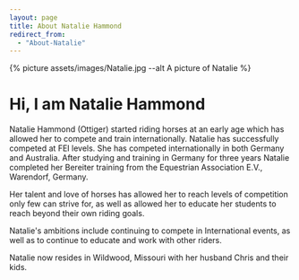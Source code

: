 ```yaml
---
layout: page
title: About Natalie Hammond
redirect_from: 
  - "About-Natalie"
---
```


{% picture assets/images/Natalie.jpg --alt A picture of Natalie %}

# Hi, I am Natalie Hammond

Natalie Hammond (Ottiger) started riding horses at an early age which has allowed her to compete and train internationally. Natalie has successfully competed at FEI levels. She has competed internationally in both Germany and Australia. After studying and training in Germany for three years Natalie completed her Bereiter training from the Equestrian Association E.V., Warendorf, Germany.

Her talent and love of horses has allowed her to reach levels of competition only few can strive for, as well as allowed her to educate her students to reach beyond their own riding goals.

Natalie's ambitions include continuing to compete in International events, as well as to continue to educate and work with other riders.

Natalie now resides in Wildwood, Missouri with her husband Chris and their kids.
